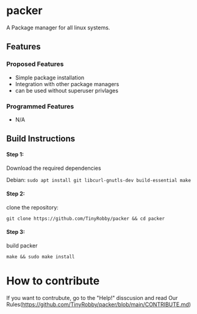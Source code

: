 # packer

A Package manager for all linux systems.

## Features

### Proposed Features
  * Simple package installation
  * Integration with other package managers
  * can be used without superuser privlages

### Programmed Features
  * N/A

## Build Instructions

#### Step 1:
  Download the required dependencies
  
  Debian: ``sudo apt install git libcurl-gnutls-dev build-essential make``
  
#### Step 2: 
   clone the repository:
   
   ``git clone https://github.com/TinyRobby/packer && cd packer``
   
#### Step 3:
  build packer
  
  ``make && sudo make install``
  
# How to contribute
  
  If you want to contrubute, go to the "Help!" disscusion and read Our Rules(https://github.com/TinyRobby/packer/blob/main/CONTRIBUTE.md)
